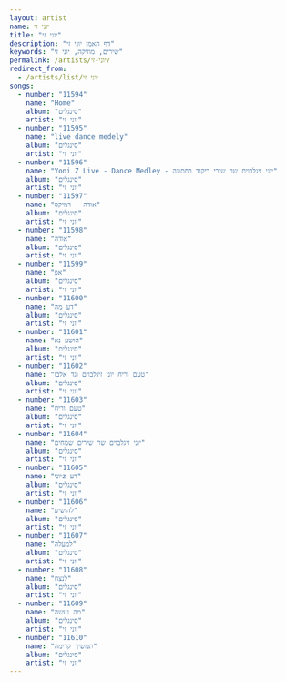 ```yaml
---
layout: artist
name: יוני זי
title: "יוני זי"
description: "דף האמן יוני זי"
keywords: "שירים, מוזיקה, יוני זי"
permalink: /artists/יוני-זי/
redirect_from:
  - /artists/list/יוני זי
songs:
  - number: "11594"
    name: "Home"
    album: "סינגלים"
    artist: "יוני זי"
  - number: "11595"
    name: "live dance medely"
    album: "סינגלים"
    artist: "יוני זי"
  - number: "11596"
    name: "Yoni Z Live - Dance Medley - יוני זיגלבוים שר שירי ריקוד בחתונה"
    album: "סינגלים"
    artist: "יוני זי"
  - number: "11597"
    name: "אודה - רמיקס"
    album: "סינגלים"
    artist: "יוני זי"
  - number: "11598"
    name: "אודה"
    album: "סינגלים"
    artist: "יוני זי"
  - number: "11599"
    name: "אפ"
    album: "סינגלים"
    artist: "יוני זי"
  - number: "11600"
    name: "דע מה"
    album: "סינגלים"
    artist: "יוני זי"
  - number: "11601"
    name: "הושע נא"
    album: "סינגלים"
    artist: "יוני זי"
  - number: "11602"
    name: "טעם וריח יוני זיגלבוים וגד אלבז"
    album: "סינגלים"
    artist: "יוני זי"
  - number: "11603"
    name: "טעם וריח"
    album: "סינגלים"
    artist: "יוני זי"
  - number: "11604"
    name: "יוני זיגלבוים שר שירים שמחים"
    album: "סינגלים"
    artist: "יוני זי"
  - number: "11605"
    name: "יוניz דע"
    album: "סינגלים"
    artist: "יוני זי"
  - number: "11606"
    name: "להושיע"
    album: "סינגלים"
    artist: "יוני זי"
  - number: "11607"
    name: "למעלה"
    album: "סינגלים"
    artist: "יוני זי"
  - number: "11608"
    name: "לנצח"
    album: "סינגלים"
    artist: "יוני זי"
  - number: "11609"
    name: "מה נעשה"
    album: "סינגלים"
    artist: "יוני זי"
  - number: "11610"
    name: "תמשיך קדימה"
    album: "סינגלים"
    artist: "יוני זי"
---
```

